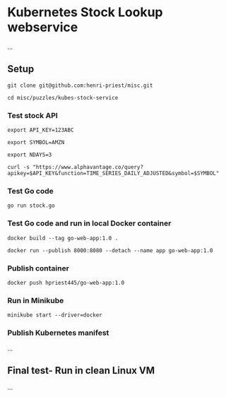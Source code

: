 # Kubernetes Stock Lookup webservice

...

## Setup

```git clone git@github.com:henri-priest/misc.git```

```cd misc/puzzles/kubes-stock-service```

### Test stock API

```export API_KEY=123ABC```

```export SYMBOL=AMZN```

```export NDAYS=3```

```curl -s "https://www.alphavantage.co/query?apikey=$API_KEY&function=TIME_SERIES_DAILY_ADJUSTED&symbol=$SYMBOL"```

### Test Go code

```go run stock.go```

### Test Go code and run in local Docker container

```docker build --tag go-web-app:1.0 .```

```docker run --publish 8000:8080 --detach --name app go-web-app:1.0```

### Publish container

```docker push hpriest445/go-web-app:1.0```

### Run in Minikube

```minikube start --driver=docker```


### Publish Kubernetes manifest

...

## Final test- Run in clean Linux VM

...
